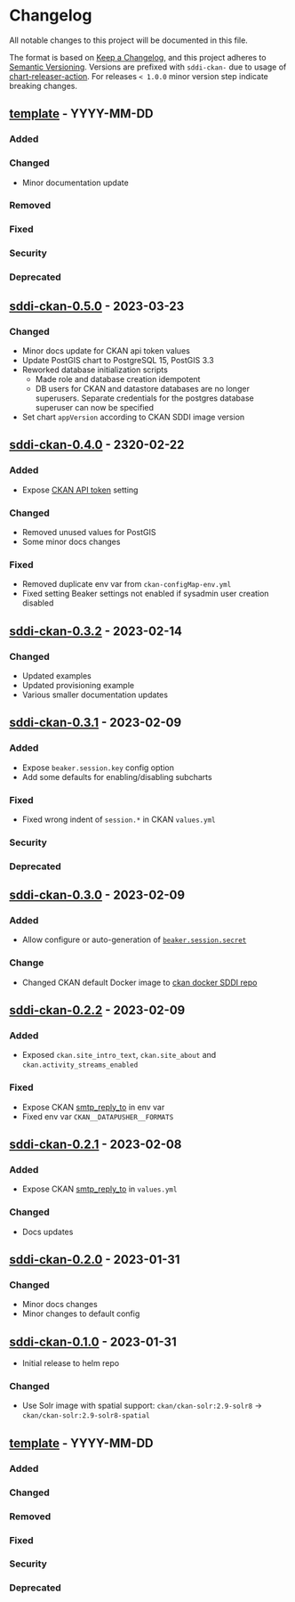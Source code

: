 # Changelog

All notable changes to this project will be documented in this file.

The format is based on [Keep a Changelog](https://keepachangelog.com/en/1.0.0/),
and this project adheres to [Semantic Versioning](https://semver.org/spec/v2.0.0.html).
Versions are prefixed with `sddi-ckan-` due to usage of
[chart-releaser-action](https://github.com/helm/chart-releaser-action).
For releases `< 1.0.0` minor version step indicate breaking changes.

## [template] - YYYY-MM-DD

### Added

### Changed

- Minor documentation update

### Removed

### Fixed

### Security

### Deprecated

## [sddi-ckan-0.5.0] - 2023-03-23

### Changed

- Minor docs update for CKAN api token values
- Update PostGIS chart to PostgreSQL 15, PostGIS 3.3
- Reworked database initialization scripts
  - Made role and database creation idempotent
  - DB users for CKAN and datastore databases are no longer superusers.
    Separate credentials for the postgres database superuser can now be
    specified
- Set chart `appVersion` according to CKAN SDDI image version

## [sddi-ckan-0.4.0] - 2320-02-22

### Added

- Expose [CKAN API token](https://docs.ckan.org/en/latest/maintaining/configuration.html#api-token-settings) setting

### Changed

- Removed unused values for PostGIS
- Some minor docs changes

### Fixed

- Removed duplicate env var from `ckan-configMap-env.yml`
- Fixed setting Beaker settings not enabled if sysadmin user creation disabled

## [sddi-ckan-0.3.2] - 2023-02-14

### Changed

- Updated examples
- Updated provisioning example
- Various smaller documentation updates

## [sddi-ckan-0.3.1] - 2023-02-09

### Added

- Expose `beaker.session.key` config option
- Add some defaults for enabling/disabling subcharts

### Fixed

- Fixed wrong indent of `session.*` in CKAN `values.yml`

### Security

### Deprecated

## [sddi-ckan-0.3.0] - 2023-02-09

### Added

- Allow configure or auto-generation of [`beaker.session.secret`](https://docs.ckan.org/en/latest/maintaining/configuration.html#beaker-session-secret)

### Change

- Changed CKAN default Docker image to [ckan docker SDDI repo](https://github.com/tum-gis/ckan-docker/)

## [sddi-ckan-0.2.2] - 2023-02-09

### Added

- Exposed `ckan.site_intro_text`, `ckan.site_about` and `ckan.activity_streams_enabled`

### Fixed

- Expose CKAN [smtp_reply_to](https://docs.ckan.org/en/2.9/maintaining/configuration.html#smtp-reply-to) in env var
- Fixed env var `CKAN__DATAPUSHER__FORMATS`

## [sddi-ckan-0.2.1] - 2023-02-08

### Added

- Expose CKAN [smtp_reply_to](https://docs.ckan.org/en/2.9/maintaining/configuration.html#smtp-reply-to)
  in `values.yml`

### Changed

- Docs updates

## [sddi-ckan-0.2.0] - 2023-01-31

### Changed

- Minor docs changes
- Minor changes to default config

## [sddi-ckan-0.1.0] - 2023-01-31

- Initial release to helm repo

### Changed

- Use Solr image with spatial support: `ckan/ckan-solr:2.9-solr8` -> `ckan/ckan-solr:2.9-solr8-spatial`

## [template] - YYYY-MM-DD

### Added

### Changed

### Removed

### Fixed

### Security

### Deprecated

[sddi-ckan-0.5.0]: https://github.com/tum-gis/sddi-ckan-k8s/compare/sddi-ckan-0.4.0...sddi-ckan-0.5.0
[sddi-ckan-0.4.0]: https://github.com/tum-gis/sddi-ckan-k8s/compare/sddi-ckan-0.3.2...sddi-ckan-0.4.0
[sddi-ckan-0.3.2]: https://github.com/tum-gis/sddi-ckan-k8s/compare/sddi-ckan-0.3.1...sddi-ckan-0.3.2
[sddi-ckan-0.3.1]: https://github.com/tum-gis/sddi-ckan-k8s/compare/sddi-ckan-0.3.0...sddi-ckan-0.3.1
[sddi-ckan-0.3.0]: https://github.com/tum-gis/sddi-ckan-k8s/compare/sddi-ckan-0.2.2...sddi-ckan-0.3.0
[sddi-ckan-0.2.2]: https://github.com/tum-gis/sddi-ckan-k8s/compare/sddi-ckan-0.2.1...sddi-ckan-0.2.2
[sddi-ckan-0.2.1]: https://github.com/tum-gis/sddi-ckan-k8s/compare/sddi-ckan-0.2.0...sddi-ckan-0.2.1
[sddi-ckan-0.2.0]: https://github.com/tum-gis/sddi-ckan-k8s/compare/sddi-ckan-0.1.0...sddi-ckan-0.2.0
[sddi-ckan-0.1.0]: https://github.com/tum-gis/sddi-ckan-k8s/releases/tag/sddi-ckan-0.1.0
[template]: https://keepachangelog.com/en/1.0.0/

